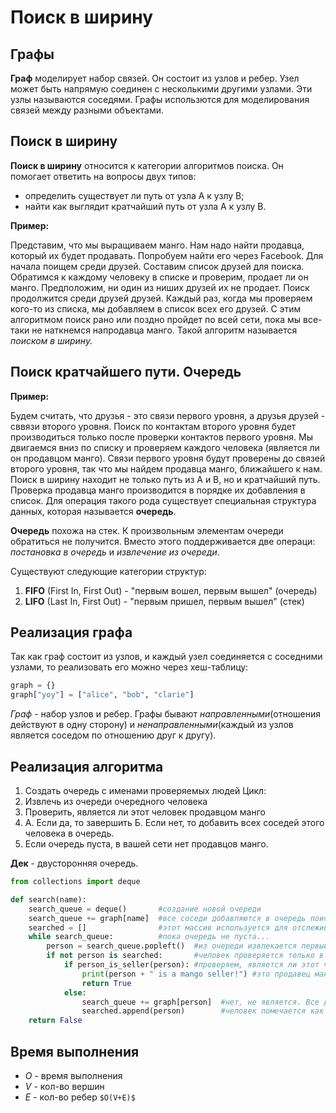  # Поиск в ширину
 ## Графы
**Граф** моделирует набор связей. Он состоит из узлов и ребер. Узел может быть напрямую соединен с несколькими другими узлами. Эти узлы называются соседями. Графы использются для моделирования связей между разными объектами. 
## Поиск в ширину 
**Поиск в ширину** относится к категории алгоритмов поиска. Он помогает ответить на вопросы двух типов:
* определить существует ли путь от узла A к узлу B;
* найти как выглядит кратчайший путь от узла A к узлу B.

**Пример:**

Представим, что мы выращиваем манго. Нам надо найти продавца, который их будет продавать. Попробуем найти его через Facebook. Для начала поищем среди друзей. Составим список друзей для поиска. Обратимся к каждому человеку в списке и проверим, продает ли он манго. Предположим, ни один из ниших друзей их не продает. Поиск продолжится среди друзей друзей. Каждый раз, когда мы проверяем кого-то из списка, мы добавляем в список всех его друзей. С этим алгоритмом поиск рано или поздно пройдет по всей сети, пока мы все-таки не наткнемся напродавца манго. Такой алгоритм называется _поиском в ширину._ 
## Поиск кратчайшего пути. Очередь
**Пример:**

Будем считать, что друзья - это связи первого уровня, а друзья друзей - сввязи второго уровня. Поиск по контактам второго уровня будет производиться только после проверки контактов первого уровня. Мы двигаемся вниз по списку и проверяем каждого человека (является ли он продавцом манго). Связи первого уровня будут проверены до связей второго уровня, так что мы найдем продавца манго, ближайшего к нам. Поиск в ширину находит не только путь из A и B, но и кратчайший путь. Проверка продавца манго производится в порядке их добавления в список. Для операция такого рода существует специальная структура данных, которая называется **очередь**.

**Очередь** похожа на стек. К произвольным элементам очереди обратиться не получится. Вместо этого поддерживается две операци: _постановка в очередь_ и _извлечение из очереди_.

Существуют следующие категории структур:
1. **FIFO** (First In, First Out) - "первым вошел, первым вышел" (очередь)
2. **LIFO** (Last In, First Out) - "первым пришел, первым вышел" (стек)
## Реализация графа
Так как граф состоит из узлов, и каждый узел соединяется с соседними узлами, то реализовать его можно через хеш-таблицу:
```python
graph = {}
graph["yoy"] = ["alice", "bob", "clarie"]
```
_Граф_ - набор узлов и ребер. Графы бывают _направленными_(отношения действуют в одну сторону) и _ненаправленными_(каждый из узлов является соседом по отношению друг к другу). 
## Реализация алгоритма
1. Создать очередь с именами проверяемых людей
Цикл:
2. Извлечь из очереди очередного человека
3. Проверить, является ли этот человек продавцом манго
4. А. Если да, то завершить
   Б. Если нет, то добавить всех соседей этого человека в очередь.
5. Если очередь пуста, в вашей сети нет продавцов манго.

**Дек** - двусторонняя очередь.

```python
from collections import deque

def search(name):
    search_queue = deque()       #создание новой очереди
    search_queue += graph[name]  #все соседи добавляются в очередь поиска
    searched = []                #этот массив используется для отслеживания уже проверенных людей
    while search_queue:          #пока очередь не пуста...
        person = search_queue.popleft()  #из очереди извлекается первый человек
        if not person is searched:       #человек проверяется только в том случае, если он не проверялся ранее
            if person_is_seller(person): #проверяем, является ли этот человек продавцом манго
                print(person + " is a mango seller!") #это продавец манго
                return True
            else:
                search_queue += graph[person]  #нет, не является. Все друзья этого человека добавляются в очередь поиска
                searched.append(person)        #человек помечается как уже проверенный
    return False
```
## Время выполнения
* $O$ - время выполнения
* $V$ - кол-во вершин
* $E$ - кол-во ребер
`$O(V+E)$`

